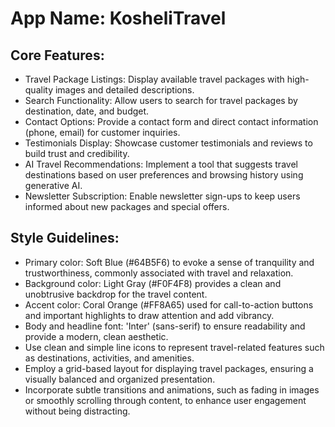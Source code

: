 # **App Name**: KosheliTravel

## Core Features:

- Travel Package Listings: Display available travel packages with high-quality images and detailed descriptions.
- Search Functionality: Allow users to search for travel packages by destination, date, and budget.
- Contact Options: Provide a contact form and direct contact information (phone, email) for customer inquiries.
- Testimonials Display: Showcase customer testimonials and reviews to build trust and credibility.
- AI Travel Recommendations: Implement a tool that suggests travel destinations based on user preferences and browsing history using generative AI.
- Newsletter Subscription: Enable newsletter sign-ups to keep users informed about new packages and special offers.

## Style Guidelines:

- Primary color: Soft Blue (#64B5F6) to evoke a sense of tranquility and trustworthiness, commonly associated with travel and relaxation.
- Background color: Light Gray (#F0F4F8) provides a clean and unobtrusive backdrop for the travel content.
- Accent color: Coral Orange (#FF8A65) used for call-to-action buttons and important highlights to draw attention and add vibrancy.
- Body and headline font: 'Inter' (sans-serif) to ensure readability and provide a modern, clean aesthetic.
- Use clean and simple line icons to represent travel-related features such as destinations, activities, and amenities.
- Employ a grid-based layout for displaying travel packages, ensuring a visually balanced and organized presentation.
- Incorporate subtle transitions and animations, such as fading in images or smoothly scrolling through content, to enhance user engagement without being distracting.